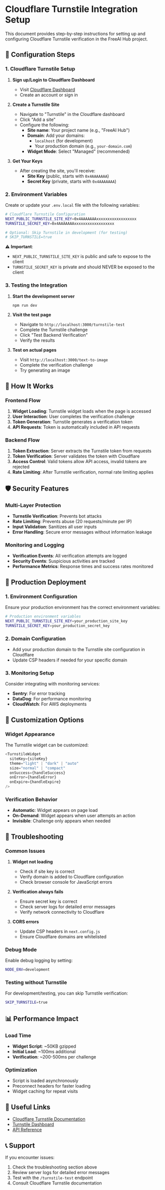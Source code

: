 # Cloudflare Turnstile Integration Setup

This document provides step-by-step instructions for setting up and configuring Cloudflare Turnstile verification in the FreeAI Hub project.

## 🔧 Configuration Steps

### 1. Cloudflare Turnstile Setup

1. **Sign up/Login to Cloudflare Dashboard**
   - Visit [Cloudflare Dashboard](https://dash.cloudflare.com/)
   - Create an account or sign in

2. **Create a Turnstile Site**
   - Navigate to "Turnstile" in the Cloudflare dashboard
   - Click "Add a site"
   - Configure the following:
     - **Site name**: Your project name (e.g., "FreeAI Hub")
     - **Domain**: Add your domains:
       - `localhost` (for development)
       - Your production domain (e.g., `your-domain.com`)
     - **Widget Mode**: Select "Managed" (recommended)

3. **Get Your Keys**
   - After creating the site, you'll receive:
     - **Site Key** (public, starts with `0x4AAAAAAA`)
     - **Secret Key** (private, starts with `0x4AAAAAAA`)

### 2. Environment Variables

Create or update your `.env.local` file with the following variables:

```bash
# Cloudflare Turnstile Configuration
NEXT_PUBLIC_TURNSTILE_SITE_KEY=0x4AAAAAAAxxxxxxxxxxxxxxxxxx
TURNSTILE_SECRET_KEY=0x4AAAAAAAxxxxxxxxxxxxxxxxxx

# Optional: Skip Turnstile in development (for testing)
# SKIP_TURNSTILE=true
```

⚠️ **Important**:

- `NEXT_PUBLIC_TURNSTILE_SITE_KEY` is public and safe to expose to the client
- `TURNSTILE_SECRET_KEY` is private and should NEVER be exposed to the client

### 3. Testing the Integration

1. **Start the development server**

   ```bash
   npm run dev
   ```

2. **Visit the test page**
   - Navigate to `http://localhost:3000/turnstile-test`
   - Complete the Turnstile challenge
   - Click "Test Backend Verification"
   - Verify the results

3. **Test on actual pages**
   - Visit `http://localhost:3000/text-to-image`
   - Complete the verification challenge
   - Try generating an image

## 🎯 How It Works

### Frontend Flow

1. **Widget Loading**: Turnstile widget loads when the page is accessed
2. **User Interaction**: User completes the verification challenge
3. **Token Generation**: Turnstile generates a verification token
4. **API Requests**: Token is automatically included in API requests

### Backend Flow

1. **Token Extraction**: Server extracts the Turnstile token from requests
2. **Token Verification**: Server validates the token with Cloudflare
3. **Access Control**: Valid tokens allow API access, invalid tokens are rejected
4. **Rate Limiting**: After Turnstile verification, normal rate limiting applies

## 🛡️ Security Features

### Multi-Layer Protection

- **Turnstile Verification**: Prevents bot attacks
- **Rate Limiting**: Prevents abuse (20 requests/minute per IP)
- **Input Validation**: Sanitizes all user inputs
- **Error Handling**: Secure error messages without information leakage

### Monitoring and Logging

- **Verification Events**: All verification attempts are logged
- **Security Events**: Suspicious activities are tracked
- **Performance Metrics**: Response times and success rates monitored

## 🔄 Production Deployment

### 1. Environment Configuration

Ensure your production environment has the correct environment variables:

```bash
# Production environment variables
NEXT_PUBLIC_TURNSTILE_SITE_KEY=your_production_site_key
TURNSTILE_SECRET_KEY=your_production_secret_key
```

### 2. Domain Configuration

- Add your production domain to the Turnstile site configuration in Cloudflare
- Update CSP headers if needed for your specific domain

### 3. Monitoring Setup

Consider integrating with monitoring services:

- **Sentry**: For error tracking
- **DataDog**: For performance monitoring
- **CloudWatch**: For AWS deployments

## 🎨 Customization Options

### Widget Appearance

The Turnstile widget can be customized:

```typescript
<TurnstileWidget
  siteKey={siteKey}
  theme="light" | "dark" | "auto"
  size="normal" | "compact"
  onSuccess={handleSuccess}
  onError={handleError}
  onExpire={handleExpire}
/>
```

### Verification Behavior

- **Automatic**: Widget appears on page load
- **On-Demand**: Widget appears when user attempts an action
- **Invisible**: Challenge only appears when needed

## 🐛 Troubleshooting

### Common Issues

1. **Widget not loading**
   - Check if site key is correct
   - Verify domain is added to Cloudflare configuration
   - Check browser console for JavaScript errors

2. **Verification always fails**
   - Ensure secret key is correct
   - Check server logs for detailed error messages
   - Verify network connectivity to Cloudflare

3. **CORS errors**
   - Update CSP headers in `next.config.js`
   - Ensure Cloudflare domains are whitelisted

### Debug Mode

Enable debug logging by setting:

```bash
NODE_ENV=development
```

### Testing without Turnstile

For development/testing, you can skip Turnstile verification:

```bash
SKIP_TURNSTILE=true
```

## 📊 Performance Impact

### Load Time

- **Widget Script**: ~50KB gzipped
- **Initial Load**: ~100ms additional
- **Verification**: ~200-500ms per challenge

### Optimization

- Script is loaded asynchronously
- Preconnect headers for faster loading
- Widget caching for repeat visits

## 🔗 Useful Links

- [Cloudflare Turnstile Documentation](https://developers.cloudflare.com/turnstile/)
- [Turnstile Dashboard](https://dash.cloudflare.com/)
- [API Reference](https://developers.cloudflare.com/turnstile/get-started/server-side-validation/)

## 📞 Support

If you encounter issues:

1. Check the troubleshooting section above
2. Review server logs for detailed error messages
3. Test with the `/turnstile-test` endpoint
4. Consult Cloudflare Turnstile documentation
